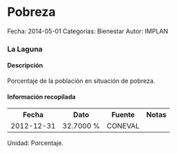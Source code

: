 Pobreza
=====

Fecha: 2014-05-01
Categorías: Bienestar
Autor: IMPLAN

### La Laguna

#### Descripción

Porcentaje de la población en situación de pobreza.

#### Información recopilada

<table class="table table-hover table-bordered">
  <tr><th>Fecha</th><th>Dato</th><th>Fuente</th><th>Notas</th></tr>
  <tr><td>2012-12-31</td><td>32.7000 %</td><td>CONEVAL</td><td></td></tr>
</table>

Unidad: Porcentaje.
